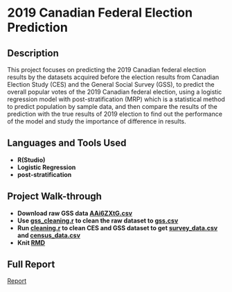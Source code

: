 # 2019 Canadian Federal Election Prediction

<h2>Description</h2>
This project focuses on predicting the 2019 Canadian federal election results by the datasets acquired before the election results from Canadian Election Study (CES) and the General Social Survey (GSS), to predict the overall popular votes of the 2019 Canadian federal election, using a logistic regression model with post-stratification (MRP) which is a statistical method to predict population by sample data, and then compare the results of the prediction with the true results of 2019 election to find out the performance of the model and study the importance of difference in results.

<h2>Languages and Tools Used</h2>

- <b>R(Studio)</b>
- <b>Logistic Regression</b>
- <b>post-stratification</b>

<h2>Project Walk-through</h2>

- <b>Download raw GSS data [AAi6ZXtG.csv](https://github.com/austinwjy/canadian-federal-election/blob/main/AAi6ZXtG.csv)</b>
- <b>Use [gss_cleaning.r](https://github.com/austinwjy/canadian-federal-election/blob/main/gss_cleaning.R) to clean the raw dataset to [gss.csv](https://github.com/austinwjy/canadian-federal-election/blob/main/gss.csv)</b>
- <b>Run [cleaning.r](https://github.com/austinwjy/canadian-federal-election/blob/main/cleaning.R) to clean CES and GSS dataset to get [survey_data.csv](https://github.com/austinwjy/canadian-federal-election/blob/main/survey_data.csv) and [census_data.csv](https://github.com/austinwjy/canadian-federal-election/blob/main/census_data.csv)</b>
- <b>Knit [RMD](https://github.com/austinwjy/canadian-federal-election/blob/main/Predicting%20the%202019%20Canadian%20Federal%20Election%20by%20MRP.Rmd)</b>

<h2>Full Report</h2>

[Report](https://github.com/austinwjy/canadian-federal-election/blob/main/Predicting%20the%202019%20Canadian%20Federal%20Election%20by%20MRP.pdf)
